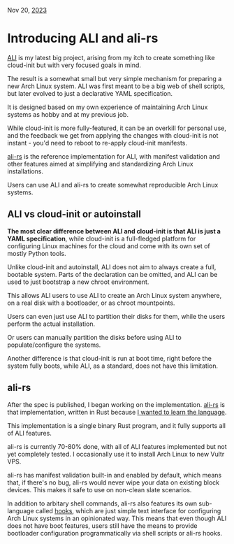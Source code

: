 Nov 20, [2023](/blog/2023/)

# Introducing ALI and ali-rs

[ALI](https://github.com/soyart/ali) is my latest big project,
arising from my itch to create something like cloud-init but
with very focused goals in mind.

The result is a somewhat small but very simple mechanism
for preparing a new Arch Linux system. ALI was first meant
to be a big web of shell scripts, but later evolved to just
a declarative YAML specification.

It is designed based on my own experience of maintaining
Arch Linux systems as hobby and at my previous job.

While cloud-init is more fully-featured, it can be an overkill
for personal use, and the feedback we get from applying
the changes with cloud-init is not instant - you'd need
to reboot to re-apply cloud-init manifests.

[ali-rs](https://github.com/soyart/ali-rs) is the reference
implementation for ALI, with manifest validation and other
features aimed at simplifying and standardizing Arch Linux installations.

Users can use ALI and ali-rs to create somewhat reproducible
Arch Linux systems.

## ALI vs cloud-init or autoinstall

**The most clear difference between ALI and cloud-init is that
ALI is just a YAML specification**, while cloud-init is a full-fledged
platform for configuring Linux machines for the cloud and come
with its own set of mostly Python tools.

Unlike cloud-init and autoinstall, ALI does not aim to
always create a full, bootable system. Parts of the declaration
can be omitted, and ALI can be used to just bootstrap a new
chroot environment.

This allows ALI users to use ALI to create an Arch Linux system
anywhere, on a real disk with a bootloader, or as chroot mountpoints.

Users can even just use ALI to partition their disks for them,
while the users perform the actual installation.

Or users can manually partition the disks before using ALI to
populate/configure the systems.

Another difference is that cloud-init is run at boot time,
right before the system fully boots, while ALI, as a standard,
does not have this limitation.

## ali-rs

After the spec is published, I began working on the implementation.
[ali-rs](https://github.com/soyart/ali-rs) is that implementation,
written in Rust because [I wanted to learn the language](/blog/2023/try-rust/).

This implementation is a single binary Rust program,
and it fully supports all of ALI features.

ali-rs is currently 70-80% done, with all of ALI features implemented
but not yet completely tested. I occasionally use it to install
Arch Linux to new Vultr VPS.

ali-rs has manifest validation built-in and enabled by default,
which means that, if there's no bug, ali-rs would never wipe your
data on existing block devices. This makes it safe to use on
non-clean slate scenarios.

In addition to arbitary shell commands, ali-rs also features its own
sub-language called [hooks](https://github.com/soyart/ali-rs/blob/master/HOOKS.md),
which are just simple text interface for configuring Arch Linux systems
in an opinionated way. This means that even though ALI does not have
boot features, users still have the means to provide bootloader
configuration programmatically via shell scripts or ali-rs hooks.

